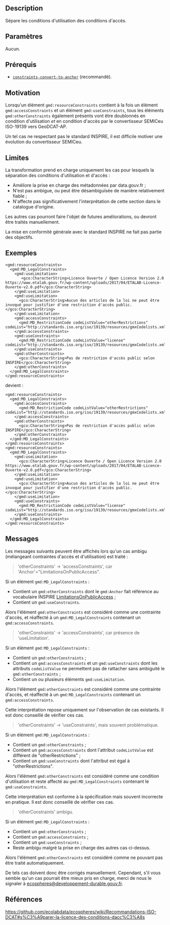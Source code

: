 ## Description

Sépare les conditions d'utilisation des conditions d'accès.


## Paramètres

Aucun.


## Prérequis

- <a href="constraints-convert-to-anchor">`constraints-convert-to-anchor`</a> (recommandé).


## Motivation

Lorsqu'un élément `gmd:resourceConstraints` contient à la fois un élément `gmd:accessConstraints` et un élément `gmd:useConstraints`, tous les éléments `gmd:otherConstraints` également présents vont être doublonnés en condition d'utilisation *et* en condition d'accès par le convertisseur SEMICeu ISO-19139 vers GeoDCAT-AP.

Un tel cas ne respectant pas le standard INSPIRE, il est difficile motiver une évolution du convertisseur SEMICeu.


## Limites

La transformation prend en charge uniquement les cas pour lesquels la séparation des conditions d'utilisation et d'accès :
- Améliore la prise en charge des métadonnées par data.gouv.fr ;
- N'est pas ambigue, ou peut être désambiguïsée de manière relativement fiable ;
- N'affecte pas significativement l'interprétation de cette section dans le catalogue d'origine.

Les autres cas pourront faire l'objet de futures améliorations, ou devront être traités manuellement.

La mise en conformité générale avec le standard INSPIRE ne fait pas partie des objectifs.


## Exemples

```
<gmd:resourceConstraints>
  <gmd:MD_LegalConstraints>
    <gmd:useLimitation>
       <gco:CharacterString>Licence Ouverte / Open Licence Version 2.0  https://www.etalab.gouv.fr/wp-content/uploads/2017/04/ETALAB-Licence-Ouverte-v2.0.pdf</gco:CharacterString>
    </gmd:useLimitation>
    <gmd:useLimitation>
      <gco:CharacterString>Aucun des articles de la loi ne peut être invoqué pour justifier d'une restriction d'accès public.</gco:CharacterString>
    </gmd:useLimitation>
    <gmd:accessConstraints>
      <gmd:MD_RestrictionCode codeListValue="otherRestrictions" codeList="http://standards.iso.org/iso/19139/resources/gmxCodelists.xml#MD_RestrictionCode"/>
    </gmd:accessConstraints>
    <gmd:useConstraints>
      <gmd:MD_RestrictionCode codeListValue="license" codeList="http://standards.iso.org/iso/19139/resources/gmxCodelists.xml#MD_RestrictionCode"/>
    </gmd:useConstraints>
    <gmd:otherConstraints>
      <gco:CharacterString>Pas de restriction d'accès public selon INSPIRE</gco:CharacterString>
    </gmd:otherConstraints>
  </gmd:MD_LegalConstraints>
</gmd:resourceConstraints>
```

devient :

```
<gmd:resourceConstraints>
  <gmd:MD_LegalConstraints>
    <gmd:accessConstraints>
      <gmd:MD_RestrictionCode codeListValue="otherRestrictions" codeList="http://standards.iso.org/iso/19139/resources/gmxCodelists.xml#MD_RestrictionCode"/>
    </gmd:accessConstraints>
    <gmd:otherConstraints>
      <gco:CharacterString>Pas de restriction d'accès public selon INSPIRE</gco:CharacterString>
    </gmd:otherConstraints>
  </gmd:MD_LegalConstraints>
</gmd:resourceConstraints>
<gmd:resourceConstraints>
  <gmd:MD_LegalConstraints>
    <gmd:useLimitation>
      <gco:CharacterString>Licence Ouverte / Open Licence Version 2.0  https://www.etalab.gouv.fr/wp-content/uploads/2017/04/ETALAB-Licence-Ouverte-v2.0.pdf</gco:CharacterString>
    </gmd:useLimitation>
    <gmd:useLimitation>
      <gco:CharacterString>Aucun des articles de la loi ne peut être invoqué pour justifier d'une restriction d'accès public.</gco:CharacterString>
    </gmd:useLimitation>
    <gmd:useConstraints>
      <gmd:MD_RestrictionCode codeListValue="license" codeList="http://standards.iso.org/iso/19139/resources/gmxCodelists.xml#MD_RestrictionCode"/>
    </gmd:useConstraints>
  </gmd:MD_LegalConstraints>
</gmd:resourceConstraints>
```


## Messages

Les messages suivants peuvent être affichés lors qu'un cas ambigu (mélangeant contraintes d'accès et d'utilisation) est traité : 


> 'otherConstraints' -> 'accessConstraints', car 'Anchor'="LimitationsOnPublicAccess".

Si un élément `gmd:MD_LegalConstraints` :
- Contient un `gmd:otherConstraints` dont le `gmd:Anchor` fait référence au vocabulaire INSPIRE [LimitationsOnPublicAccess](https://inspire.ec.europa.eu/metadata-codelist/LimitationsOnPublicAccess/) ;
- Contient un `gmd:useConstraints`.

Alors l'élément `gmd:otherConstraints` est considéré comme une contrainte d'accès, et réaffecté à un `gmd:MD_LegalConstraints` contenant un `gmd:accessConstraints`.


> 'otherConstraints' -> 'accessConstraints', car présence de 'useLimitation'.

Si un élément `gmd:MD_LegalConstraints` :
- Contient un `gmd:otherConstraints` ;
- Contient un `gmd:accessConstraints` et un `gmd:useConstraints` dont les attributs `codeListValue` ne permettent pas de rattacher sans ambiguité le `gmd:otherConstraints` ;
- Contient un ou plusieurs éléments `gmd:useLimitation`.

Alors l'élément `gmd:otherConstraints` est considéré comme une contrainte d'accès, et réaffecté à un `gmd:MD_LegalConstraints` contenant un `gmd:accessConstraints`.

Cette interprétation repose uniquement sur l'observation de cas existants.
Il est donc conseillé de vérifier ces cas.


> 'otherConstraints' -> 'useConstraints', mais souvent problématique.

Si un élément `gmd:MD_LegalConstraints` :
- Contient un `gmd:otherConstraints` ;
- Contient un `gmd:accessConstraints` dont l'attribut `codeListValue` est différent de "otherRestrictions" ;
- Contient un `gmd:useConstraints` dont l'attribut est égal à "otherRestrictions".

Alors l'élément `gmd:otherConstraints` est considéré comme une condition d'utilisation et reste affecté au `gmd:MD_LegalConstraints` contenant le `gmd:useConstraints`.

Cette interprétation est conforme à la spécification mais souvent incorrecte en pratique.
Il est donc conseillé de vérifier ces cas.


> 'otherConstraints' ambigu.

Si un élément `gmd:MD_LegalConstraints` :
- Contient un `gmd:otherConstraints` ;
- Contient un `gmd:accessConstraints` ;
- Contient un `gmd:useConstraints` ;
- Reste ambigu malgré la prise en charge des autres cas ci-dessus.

Alors l'élément `gmd:otherConstraints` est considéré comme ne pouvant pas être traité automatiquement.

De tels cas doivent donc être corrigés manuellement.
Cependant, s'il vous semble qu'un cas pourrait être mieux pris en charge, merci de nous le signaler à ecospheres@developpement-durable.gouv.fr.


## Références

https://github.com/ecolabdata/ecospheres/wiki/Recommandations-ISO-DCAT#s%C3%A9parer-la-licence-des-conditions-dacc%C3%A8s

